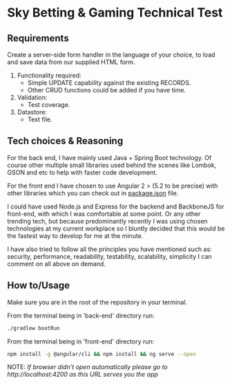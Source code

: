# Sky Betting & Gaming Technical Test

## Requirements

 Create a server-side form handler in the language of your choice, to load and save data from our supplied HTML form.

1. Functionality required:
    * Simple UPDATE capability against the existing RECORDS.
    * Other CRUD functions could be added if you have time.
2. Validation:
    * Test coverage.
3. Datastore:
    * Text file.

## Tech choices & Reasoning

For the back end, I have mainly used Java + Spring Boot technology. Of course other multiple small libraries used behind the scenes like Lombok, GSON and etc to help with faster code development.

For the front end I have chosen to use Angular 2 > (5.2 to be precise) with other libraries which you can check out in [package.json](https://github.com/firebotQL/tech-test/blob/master/front-end/package.json)
 file.

I could have used Node.js and Express for the backend and BackboneJS for front-end, with which I was comfortable at some point. Or any other trending tech, but because predominantly recently I was using chosen technologies at my current workplace so I bluntly decided that this would be the fastest way to develop for me at the minute.

I have also tried to follow all the principles you have mentioned such as: security, performance, readability, testability, scalability, simplicity
I can comment on all above on demand.

## How to/Usage

Make sure you are in the root of the repository in your terminal.

From the terminal being in 'back-end' directory run:
```sh
./gradlew bootRun
```

From the terminal being in 'front-end' directory run:
```sh
npm install -g @angular/cli && npm install && ng serve --open
```

NOTE:
*If browser didn't open automatically please go to http://localhost:4200 as this URL serves you the app*
